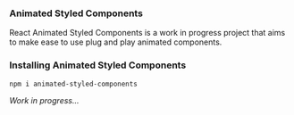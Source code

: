 ### Animated Styled Components

React Animated Styled Components is a work in progress project that aims to make 
ease to use plug and play animated components.

### Installing Animated Styled Components

`npm i animated-styled-components`

_Work in progress..._